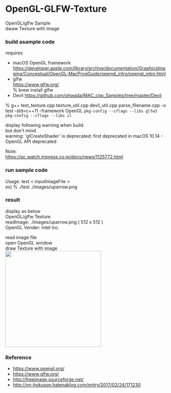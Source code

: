 OpenGL-GLFW-Texture
===============

OpenGL/glfw Sample <br/>
dwaw Texture with image <br/>

### build asample code 
requires  <br/>
- macOS  OpenGL framework <br/>
https://developer.apple.com/library/archive/documentation/GraphicsImaging/Conceptual/OpenGL-MacProgGuide/opengl_intro/opengl_intro.html <br/>
- glfw <br/>
https://www.glfw.org/ <br/>
% brew install glfw <br/>
- Devil
https://github.com/ohwada/MAC_cpp_Samples/tree/master/Devil


% g++ test_texture.cpp texture_util.cpp devil_util.cpp parse_filename.cpp -o test -std=c++11  -framework OpenGL `pkg-config --cflags --libs glfw3`  `pkg-config --cflags --libs il` <br/>



display following warning when build <br/>
but don't mind <br/>
warning: 'glCreateShader' is deprecated: first
      deprecated in macOS 10.14 - OpenGL API deprecated  <br/>

Note: <br/>
https://pc.watch.impress.co.jp/docs/news/1125772.html

### run sample code
Usage: test \< inputImageFile \> <br/>
ex)
% ./test ./images/uparrow.png <br/>

### result 
display as below <br/>
OpenGL/glfw Texture <br/>
 readImage: ./images/uparrow.png ( 512 x 512 )  <br/>
OpenGL Vender: Intel Inc. <br/>


read image file <br/>
open OpenGL window <br/>
draw  Texture with image <br/>
<image src="https://raw.githubusercontent.com/ohwada/MAC_cpp_Samples/master/OpenGL-GLFW-Texture/result/screenshot_uparrow.png" width="300" /><br/>


### Reference <br/>
- https://www.opengl.org/
- https://www.glfw.org/
- http://freeimage.sourceforge.net/
- http://nn-hokuson.hatenablog.com/entry/2017/02/24/171230

